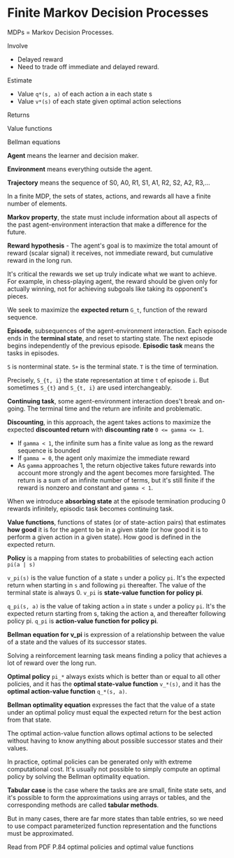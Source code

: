 # Finite Markov Decision Processes

MDPs = Markov Decision Processes.

Involve
- Delayed reward
- Need to trade off immediate and delayed reward.

Estimate
- Value `q*(s, a)` of each action a in each state s
- Value `v*(s)` of each state given optimal action selections

Returns

Value functions

Bellman equations

**Agent** means the learner and decision maker.

**Environment** means everything outside the agent.

**Trajectory** means the sequence of S0, A0, R1, S1, A1, R2, S2, A2, R3,...

In a finite MDP, the sets of states, actions, and rewards all have a finite number of elements.

**Markov property**, the state must include information about all aspects of the past agent-environment interaction that 
make a difference for the future.

**Reward hypothesis** - The agent's goal is to maximize the total amount of reward (scalar signal) it receives, not immediate reward, but cumulative reward in 
the long run. 

It's critical the rewards we set up truly indicate what we want to achieve. For example, in chess-playing agent, the 
reward should be given only for actually winning, not for achieving subgoals like taking its opponent's pieces. 

We seek to maximize the **expected return** `G_t`, function of the reward sequence.

**Episode**, subsequences of the agent-environment interaction. Each episode ends in the **terminal state**, and reset 
to starting state. The next episode begins independently of the previous episode. **Episodic task** means the tasks in 
episodes.

`S` is nonterminal state. `S+` is the terminal state. `T` is the time of termination.

Precisely, `S_{t, i}` the state representation at time `t` of episode `i`. But sometimes `S_{t}` and `S_{t, i}` are used 
interchangeably.

**Continuing task**, some agent-environment interaction does't break and on-going. The terminal time and the return are 
infinite and problematic.

**Discounting**, in this approach, the agent takes actions to maximize the expected **discounted return** with 
**discounting rate** `0 <= gamma <= 1`.
- If `gamma < 1`, the infinite sum has a finite value as long as the reward sequence is bounded
- If `gamma = 0`, the agent only maximize the immediate reward
- As `gamma` approaches 1, the return objective takes future rewards into account more strongly and the agent becomes 
more farsighted.
The return is a sum of an infinite number of terms, but it's still finite if the reward is nonzero and constant and `gamma < 1`.

When we introduce **absorbing state** at the episode termination producing 0 rewards infinitely, episodic task becomes 
continuing task.

**Value functions**, functions of states (or of state-action pairs) that estimates **how good** it is for the agent to 
be in a given state (or how good it is to perform a given action in a given state). How good is defined in the expected 
return.

**Policy** is a mapping from states to probabilities of selecting each action `pi(a | s)`

`v_pi(s)` is the value function of a state `s` under a policy `pi`. It's the expected return when starting in `s` and 
following `pi` thereafter. The value of the terminal state is always 0. `v_pi` is **state-value function for policy pi**.

`q_pi(s, a)` is the value of taking action `a` in state `s` under a policy `pi`. It's the expected return starting from s, 
taking the action a, and thereafter following policy pi. `q_pi` is **action-value function for policy pi**.

**Bellman equation for v_pi** is expression of a relationship between the value of a state and the values of its 
successor states.

Solving a reinforcement learning task means finding a policy that achieves a lot of reward over the long run.

**Optimal policy** `pi_*` always exists which is better than or equal to all other policies, and it has the **optimal 
state-value function** `v_*(s)`, and it has the **optimal action-value function** `q_*(s, a)`.

**Bellman optimality equation** expresses the fact that the value of a state under an optimal policy must equal the 
expected return for the best action from that state.

The optimal action-value function allows optimal actions to be selected without having to know anything about possible 
successor states and their values.

In practice, optimal policies can be generated only with extreme computational cost. It's usually not possible to simply 
compute an optimal policy by solving the Bellman optimality equation.

**Tabular case** is the case where the tasks are are small, finite state sets, and it's possible to form the approximations
using arrays or tables, and the corresponding methods are called **tabular methods**.

But in many cases, there are far more states than table entries, so we need to use compact parameterized function 
representation and the functions must be approximated.

Read from PDF P.84 optimal policies and optimal value functions

